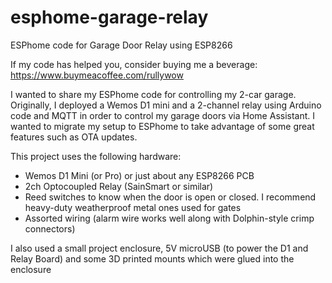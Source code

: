 # esphome-garage-relay


ESPhome code for Garage Door Relay using ESP8266

If my code has helped you, consider buying me a beverage:
https://www.buymeacoffee.com/rullywow

I wanted to share my ESPhome code for controlling my 2-car garage. Originally, I deployed a Wemos D1 mini and a 2-channel relay using Arduino code and MQTT in order to control my garage doors via Home Assistant. I wanted to migrate my setup to ESPhome to take advantage of some great features such as OTA updates.

This project uses the following hardware:

- Wemos D1 Mini (or Pro) or just about any ESP8266 PCB
- 2ch Optocoupled Relay (SainSmart or similar)
- Reed switches to know when the door is open or closed. I recommend heavy-duty weatherproof metal ones used for gates
- Assorted wiring (alarm wire works well along with Dolphin-style crimp connectors)

I also used a small project enclosure, 5V microUSB (to power the D1 and Relay Board) and some 3D printed mounts which were glued into the enclosure
